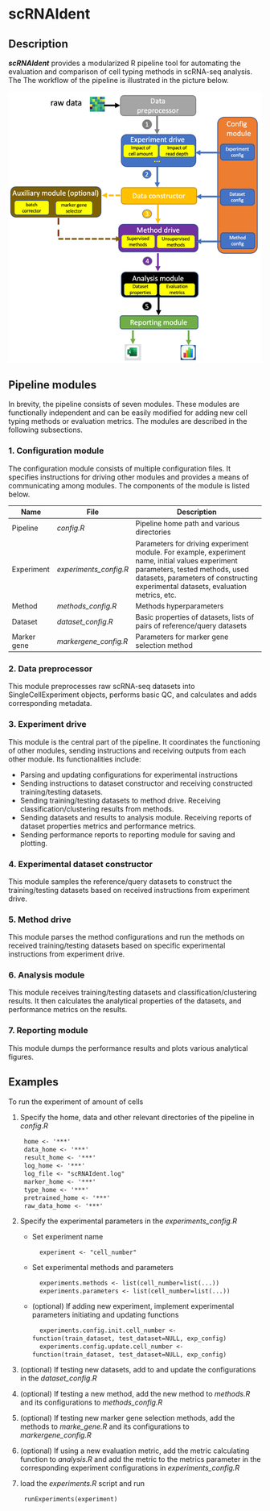 # scRNAIdent
## Description

*__scRNAIdent__* provides a modularized R pipeline tool for automating the evaluation and comparison of cell typing methods in scRNA-seq analysis. The The workflow of the pipeline is illustrated in the picture below.

![workflow image](https://github.com/xsun28/scRNAIdent/blob/master/workflow.jpg?raw=true)

## Pipeline modules
In brevity, the pipeline consists of seven modules. These modules are functionally independent and can be easily modified for adding new cell typing methods or evaluation metrics. The modules are described in the following subsections.
### 1. Configuration module
The configuration module consists of multiple configuration files. It specifies instructions for driving other modules and provides a means of communicating among modules. The components of the module is listed below.

| Name | File | Description |
|----|----|-------|
|Pipeline|*config.R*|Pipeline home path and various directories|
| Experiment|*experiments_config.R*| Parameters for driving experiment module. For example, experiment name, initial values experiment parameters, tested methods, used datasets, parameters of constructing experimental datasets, evaluation metrics, etc.|
|Method|*methods_config.R*|Methods hyperparameters|
|Dataset|*dataset_config.R*|Basic properties of datasets, lists of pairs of reference/query datasets|
|Marker gene|*markergene_config.R*|Parameters for marker gene selection method|


### 2. Data preprocessor
This module preprocesses raw scRNA-seq datasets into SingleCellExperiment objects, performs basic QC, and calculates and adds corresponding metadata.
### 3. Experiment drive
This module is the central part of the pipeline. It coordinates the functioning of other modules, sending instructions and receiving outputs from each other module. Its functionalities include:

- Parsing and updating configurations for experimental instructions
- Sending instructions to dataset constructor and receiving constructed training/testing datasets.
- Sending training/testing datasets to method drive. Receiving classification/clustering results from methods.
- Sending datasets and results to analysis module. Receiving reports of dataset properties metrics and performance metrics.
- Sending performance reports to reporting module for saving and plotting. 


### 4. Experimental dataset constructor
This module samples the reference/query datasets to construct the training/testing datasets based on received instructions from experiment drive.
### 5. Method drive
This module parses the method configurations and run the methods on received training/testing datasets based on specific experimental instructions from experiment drive.
### 6. Analysis module
This module receives training/testing datasets and classification/clustering results. It then calculates the analytical properties of the datasets, and performance metrics on the results.  
### 7. Reporting module
This module dumps the performance results and plots various analytical figures.
## Examples
To run the experiment of amount of cells

1. Specify the home, data and other relevant directories of the pipeline in *config.R*

		home <- '***'
		data_home <- '***'
		result_home <- '***'
		log_home <- '***'
		log_file <- "scRNAIdent.log"
		marker_home <- '***'
		type_home <- '***'
		pretrained_home <- '***'
		raw_data_home <- '***'

2. Specify the experimental parameters in the *experiments_config.R* 
	* Set experiment name

			experiment <- "cell_number"  

	* Set experimental methods and parameters 

			experiments.methods <- list(cell_number=list(...))
			experiments.parameters <- list(cell_number=list(...))

	* (optional) If adding new experiment, implement experimental parameters initiating and updating functions

			experiments.config.init.cell_number <- function(train_dataset, test_dataset=NULL, exp_config)
			experiments.config.update.cell_number <- function(train_dataset, test_dataset=NULL, exp_config)

3. (optional) If testing new datasets, add to and update the configurations in the *dataset_config.R*
4. (optional) If testing a new method, add the new method to *methods.R* and its configurations to *methods_config.R*
5. (optional) If testing new marker gene selection methods, add the methods to *marke_gene.R* and its configurations to *markergene_config.R*
6. (optional) If using a new evaluation metric, add the metric calculating function to *analysis.R* and add the metric to the metrics parameter in the corresponding experiment configurations in *experiments_config.R*
7. load the *experiments.R* script and run

		runExperiments(experiment)

